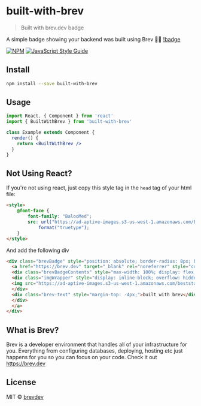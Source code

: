 # built-with-brev

> Built with brev.dev badge

A simple badge showing your backend was built using Brev 🥞🚀
[!badge](badge.png)

[![NPM](https://img.shields.io/npm/v/built-with-brev.svg)](https://www.npmjs.com/package/built-with-brev) [![JavaScript Style Guide](https://img.shields.io/badge/code_style-standard-brightgreen.svg)](https://standardjs.com)

## Install

```bash
npm install --save built-with-brev
```

## Usage

```jsx
import React, { Component } from 'react'
import { BuiltWithBrev } from 'built-with-brev'

class Example extends Component {
  render() {
    return <BuiltWithBrev />
  }
}
```

## Not Using React?
If you're not using react, just copy this style tag in the `head` tag of your html file:
```html
<style>
    @font-face {
        font-family: "BalooMed";
        src: url("https://ad-aptive-images.s3-us-west-1.amazonaws.com/BalooTammudu2-Regular.ttf")
            format("truetype");
    }
</style>
```
And add the following div
```html
<div class="brevBadge" style="position: absolute; border-radius: 8px; background-color: #e9eeef; margin: 8px; height: 47px; max-width: 200px; border: 1px solid #6ca7b2; color: #6ca7b2; padding-right: 5px; font-family:'BalooMed'">
  <a href="https://brev.dev" target="_blank" rel="noreferrer" style="color: inherit; text-decoration: none;">
  <div class="brevBadgeContents" style="max-width: 100%; display: flex; flex-direction: row; justify-content: center; align-items: center; width: 100%;">
  <div class="imgWrapper" style="display: inline-block; overflow: hidden;">
  <img src="https://ad-aptive-images.s3-us-west-1.amazonaws.com/beststack.gif" style="height: 40px; transform: scale(9.5);" height="40">
  </div>
  <div class="brev-text" style="margin-top: -4px;">built with brev</div>
  </div>
  </a>
</div>
```

## What is Brev?
Brev is a developer environment that handles all of your infrastructure for you. Everything from configuring databases, deploying, hosting etc just happens for you so you can focus on your code. Check it out https://brev.dev

## License

MIT © [brevdev](https://github.com/brevdev)
